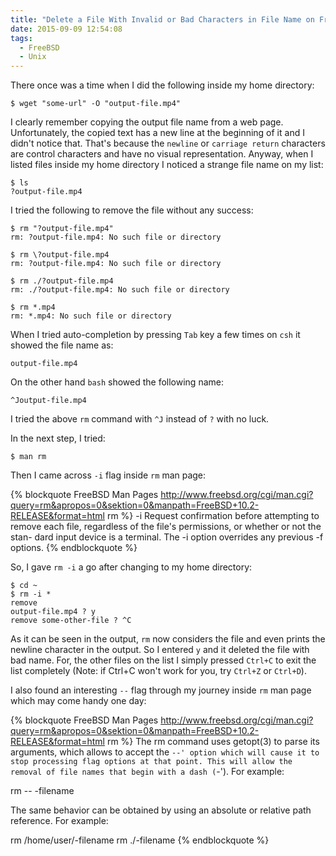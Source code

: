 ```yaml
---
title: "Delete a File With Invalid or Bad Characters in File Name on FreeBSD"
date: 2015-09-09 12:54:08
tags:
  - FreeBSD
  - Unix
---
```


There once was a time when I did the following inside my home directory:

    $ wget "some-url" -O "output-file.mp4"

I clearly remember copying the output file name from a web page. Unfortunately, the copied text has a new line at the beginning of it and I didn't notice that. That's because the <code>newline</code> or <code>carriage return</code> characters are control characters and have no visual representation. Anyway, when I listed files inside my home directory I noticed a strange file name on my list:

    $ ls
    ?output-file.mp4

<!-- more -->

I tried the following to remove the file without any success:

    $ rm "?output-file.mp4"
    rm: ?output-file.mp4: No such file or directory

    $ rm \?output-file.mp4
    rm: ?output-file.mp4: No such file or directory

    $ rm ./?output-file.mp4
    rm: ./?output-file.mp4: No such file or directory

    $ rm *.mp4
    rm: *.mp4: No such file or directory

When I tried auto-completion by pressing <code>Tab</code> key a few times on <code>csh</code> it showed the file name as:

    output-file.mp4

On the other hand <code>bash</code> showed the following name:

    ^Joutput-file.mp4

I tried the above <code>rm</code> command with <code>^J</code> instead of <code>?</code> with no luck.

In the next step, I tried:

    $ man rm

Then I came across <code>-i</code> flag inside <code>rm</code> man page:

{% blockquote FreeBSD Man Pages http://www.freebsd.org/cgi/man.cgi?query=rm&apropos=0&sektion=0&manpath=FreeBSD+10.2-RELEASE&format=html rm %}
-i      Request confirmation before attempting to remove each file,
        regardless of the file's permissions, or whether or not the stan-
        dard input device is a terminal. The -i option overrides any
        previous -f options.
{% endblockquote %}

So, I gave <code>rm -i</code> a go after changing to my home directory:

    $ cd ~
    $ rm -i *
    remove
    output-file.mp4 ? y
    remove some-other-file ? ^C

As it can be seen in the output, <code>rm</code> now considers the file and even prints the newline character in the output. So I entered <code>y</code> and it deleted the file with bad name. For, the other files on the list I simply pressed <code>Ctrl+C</code> to exit the list completely (Note: if Ctrl+C won't work for you, try <code>Ctrl+Z</code> or <code>Ctrl+D</code>).

I also found an interesting <code>--</code> flag through my journey inside <code>rm</code> man page which may come handy one day:

{% blockquote FreeBSD Man Pages http://www.freebsd.org/cgi/man.cgi?query=rm&apropos=0&sektion=0&manpath=FreeBSD+10.2-RELEASE&format=html rm %}
The rm command uses getopt(3) to parse its arguments, which allows to
accept the `--' option which will cause it to stop processing flag
options at that point. This will allow the removal of file names that
begin with a dash (`-'). For example:

rm -- -filename

The same behavior can be obtained by using an absolute or relative path
reference. For example:

rm /home/user/-filename
rm ./-filename
{% endblockquote %}


